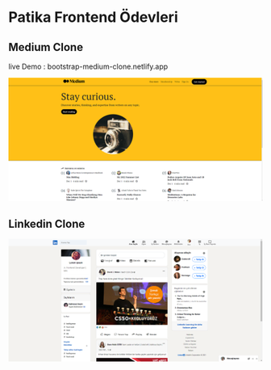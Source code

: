 # Patika Frontend Ödevleri

## Medium Clone 

live Demo : 
bootstrap-medium-clone.netlify.app

![image](/medium-clone/medium-clone.png)

## Linkedin Clone

![image1](/bootstraplinkedinclone/linkedin-clone.png)
